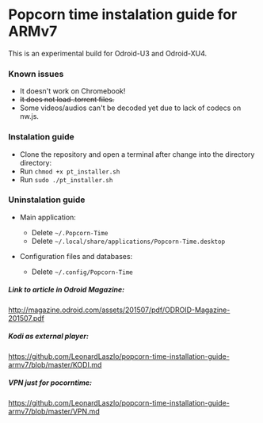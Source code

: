 # Popcorn time instalation guide for ARMv7

This is an experimental build for Odroid-U3 and Odroid-XU4.

### Known issues
- It doesn't work on Chromebook!
- ~~It does not load .torrent files.~~
- Some videos/audios can't be decoded yet due to lack of codecs on nw.js.

### Instalation guide
- Clone the repository and open a terminal after change into the directory directory:
- Run `chmod +x pt_installer.sh`
- Run `sudo ./pt_installer.sh`

### Uninstalation guide
- Main application:
	- Delete `~/.Popcorn-Time`
	- Delete `~/.local/share/applications/Popcorn-Time.desktop`

- Configuration files and databases:
	- Delete `~/.config/Popcorn-Time`

##### Link to article in Odroid Magazine:
http://magazine.odroid.com/assets/201507/pdf/ODROID-Magazine-201507.pdf

##### Kodi as external player:
https://github.com/LeonardLaszlo/popcorn-time-installation-guide-armv7/blob/master/KODI.md

##### VPN just for pocorntime:
https://github.com/LeonardLaszlo/popcorn-time-installation-guide-armv7/blob/master/VPN.md

